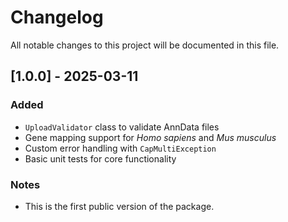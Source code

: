 # Changelog

All notable changes to this project will be documented in this file.


## [1.0.0] - 2025-03-11
### Added
- `UploadValidator` class to validate AnnData files
- Gene mapping support for *Homo sapiens* and *Mus musculus*
- Custom error handling with `CapMultiException`
- Basic unit tests for core functionality

### Notes
- This is the first public version of the package.
